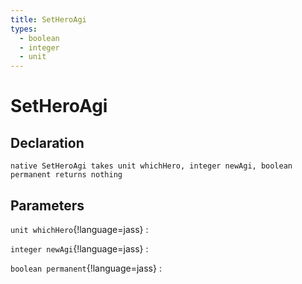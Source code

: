 ```yaml
---
title: SetHeroAgi
types:
  - boolean
  - integer
  - unit
---
```


# SetHeroAgi

## Declaration

```jass
native SetHeroAgi takes unit whichHero, integer newAgi, boolean permanent returns nothing
```

## Parameters
`unit whichHero`{!language=jass}
: 

`integer newAgi`{!language=jass}
: 

`boolean permanent`{!language=jass}
: 
